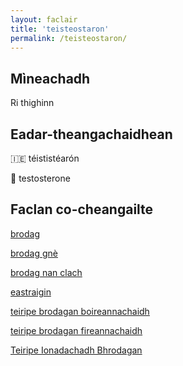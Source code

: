 ```yaml
---
layout: faclair
title: 'teisteostaron'
permalink: /teisteostaron/
---
```


## Mìneachadh

Ri thighinn

## Eadar-theangachaidhean

&#x1f1ee;&#x1f1ea; téististéarón

&#x1f3f4;&#xe0067;&#xe0062;&#xe0065;&#xe006e;&#xe0067;&#xe007f; testosterone

## Faclan co-cheangailte

[brodag](https://faclair.lgbt/brodag/)

[brodag gnè](https://faclair.lgbt/brodag-gne/)

[brodag nan clach](https://faclair.lgbt/brodag-nan-clach/)

[eastraigin](https://faclair.lgbt/eastraigin/)

[teiripe brodagan boireannachaidh](https://faclair.lgbt/teiripe-brodagan-boireannachaidh/)

[teiripe brodagan fireannachaidh](https://faclair.lgbt/teiripe-brodagan-fireannachaidh/)

[Teiripe Ionadachadh Bhrodagan](https://faclair.lgbt/teiripe-ionadachadh-bhrodagan/)